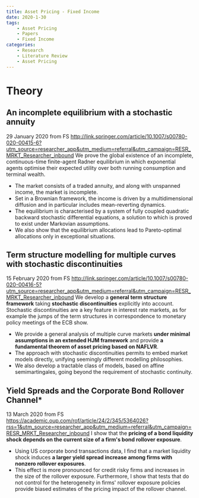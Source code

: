 ```yaml
---
title: Asset Pricing - Fixed Income
date: 2020-1-30
tags: 
	- Asset Pricing
	- Papers
	- Fixed Income
categories: 
	- Research
	- Literature Review
	- Asset Pricing
---
```

# Theory
## An incomplete equilibrium with a stochastic annuity
29 January 2020 from FS
http://link.springer.com/article/10.1007/s00780-020-00415-6?utm_source=researcher_app&utm_medium=referral&utm_campaign=RESR_MRKT_Researcher_inbound
We prove the global existence of an incomplete, continuous-time finite-agent Radner equilibrium in which exponential agents optimise their expected utility over both running consumption and terminal wealth. 
+ The market consists of a traded annuity, and along with unspanned income, the market is incomplete. 
+ Set in a Brownian framework, the income is driven by a multidimensional diffusion and in particular includes mean-reverting dynamics. 
+ The equilibrium is characterised by a system of fully coupled quadratic backward stochastic differential equations, a solution to which is proved to exist under Markovian assumptions. 
+ We also show that the equilibrium allocations lead to Pareto-optimal allocations only in exceptional situations.

## Term structure modelling for multiple curves with stochastic discontinuities
15 February 2020 from FS
http://link.springer.com/article/10.1007/s00780-020-00416-5?utm_source=researcher_app&utm_medium=referral&utm_campaign=RESR_MRKT_Researcher_inbound
We develop a __general term structure framework__ taking __stochastic discontinuities__ explicitly into account. Stochastic discontinuities are a key feature in interest rate markets, as for example the jumps of the term structures in correspondence to monetary policy meetings of the ECB show. 
+ We provide a general analysis of multiple curve markets __under minimal assumptions in an extended HJM framework__ and provide __a fundamental theorem of asset pricing based on NAFLVR__. 
+ The approach with stochastic discontinuities permits to embed market models directly, unifying seemingly different modelling philosophies. 
+ We also develop a tractable class of models, based on affine semimartingales, going beyond the requirement of stochastic continuity.


## Yield Spreads and the Corporate Bond Rollover Channel*
13 March 2020 from FS
https://academic.oup.com/rof/article/24/2/345/5364026?rss=1&utm_source=researcher_app&utm_medium=referral&utm_campaign=RESR_MRKT_Researcher_inbound
I show that the __pricing of a bond liquidity shock depends on the current size of a firm's bond rollover exposure__. 
+ Using US corporate bond transactions data, I find that a market liquidity shock induces __a larger yield spread increase among firms with nonzero rollover exposures__. 
+ This effect is more pronounced for credit risky firms and increases in the size of the rollover exposure. Furthermore, I show that tests that do not control for the heterogeneity in firms' rollover exposure policies provide biased estimates of the pricing impact of the rollover channel.